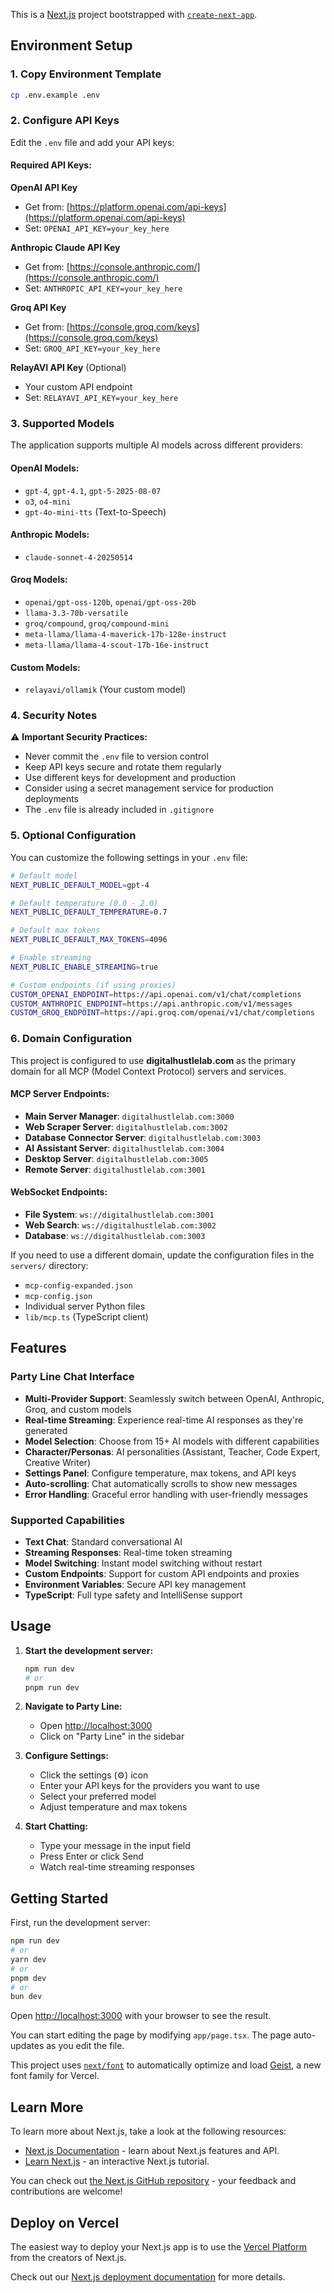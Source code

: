 This is a [Next.js](https://nextjs.org) project bootstrapped with [`create-next-app`](https://nextjs.org/docs/app/api-reference/cli/create-next-app).

## Environment Setup

### 1. Copy Environment Template

```bash
cp .env.example .env
```

### 2. Configure API Keys

Edit the `.env` file and add your API keys:

#### Required API Keys:

**OpenAI API Key**
- Get from: [https://platform.openai.com/api-keys](https://platform.openai.com/api-keys)
- Set: `OPENAI_API_KEY=your_key_here`

**Anthropic Claude API Key**
- Get from: [https://console.anthropic.com/](https://console.anthropic.com/)
- Set: `ANTHROPIC_API_KEY=your_key_here`

**Groq API Key**
- Get from: [https://console.groq.com/keys](https://console.groq.com/keys)
- Set: `GROQ_API_KEY=your_key_here`

**RelayAVI API Key** (Optional)
- Your custom API endpoint
- Set: `RELAYAVI_API_KEY=your_key_here`

### 3. Supported Models

The application supports multiple AI models across different providers:

#### OpenAI Models:
- `gpt-4`, `gpt-4.1`, `gpt-5-2025-08-07`
- `o3`, `o4-mini`
- `gpt-4o-mini-tts` (Text-to-Speech)

#### Anthropic Models:
- `claude-sonnet-4-20250514`

#### Groq Models:
- `openai/gpt-oss-120b`, `openai/gpt-oss-20b`
- `llama-3.3-70b-versatile`
- `groq/compound`, `groq/compound-mini`
- `meta-llama/llama-4-maverick-17b-128e-instruct`
- `meta-llama/llama-4-scout-17b-16e-instruct`

#### Custom Models:
- `relayavi/ollamik` (Your custom model)

### 4. Security Notes

⚠️ **Important Security Practices:**

- Never commit the `.env` file to version control
- Keep API keys secure and rotate them regularly
- Use different keys for development and production
- Consider using a secret management service for production deployments
- The `.env` file is already included in `.gitignore`

### 5. Optional Configuration

You can customize the following settings in your `.env` file:

```bash
# Default model
NEXT_PUBLIC_DEFAULT_MODEL=gpt-4

# Default temperature (0.0 - 2.0)
NEXT_PUBLIC_DEFAULT_TEMPERATURE=0.7

# Default max tokens
NEXT_PUBLIC_DEFAULT_MAX_TOKENS=4096

# Enable streaming
NEXT_PUBLIC_ENABLE_STREAMING=true

# Custom endpoints (if using proxies)
CUSTOM_OPENAI_ENDPOINT=https://api.openai.com/v1/chat/completions
CUSTOM_ANTHROPIC_ENDPOINT=https://api.anthropic.com/v1/messages
CUSTOM_GROQ_ENDPOINT=https://api.groq.com/openai/v1/chat/completions
```

### 6. Domain Configuration

This project is configured to use **digitalhustlelab.com** as the primary domain for all MCP (Model Context Protocol) servers and services.

#### MCP Server Endpoints:
- **Main Server Manager**: `digitalhustlelab.com:3000`
- **Web Scraper Server**: `digitalhustlelab.com:3002`
- **Database Connector Server**: `digitalhustlelab.com:3003`
- **AI Assistant Server**: `digitalhustlelab.com:3004`
- **Desktop Server**: `digitalhustlelab.com:3005`
- **Remote Server**: `digitalhustlelab.com:3001`

#### WebSocket Endpoints:
- **File System**: `ws://digitalhustlelab.com:3001`
- **Web Search**: `ws://digitalhustlelab.com:3002`
- **Database**: `ws://digitalhustlelab.com:3003`

If you need to use a different domain, update the configuration files in the `servers/` directory:
- `mcp-config-expanded.json`
- `mcp-config.json`
- Individual server Python files
- `lib/mcp.ts` (TypeScript client)

## Features

### Party Line Chat Interface
- **Multi-Provider Support**: Seamlessly switch between OpenAI, Anthropic, Groq, and custom models
- **Real-time Streaming**: Experience real-time AI responses as they're generated
- **Model Selection**: Choose from 15+ AI models with different capabilities
- **Character/Personas**: AI personalities (Assistant, Teacher, Code Expert, Creative Writer)
- **Settings Panel**: Configure temperature, max tokens, and API keys
- **Auto-scrolling**: Chat automatically scrolls to show new messages
- **Error Handling**: Graceful error handling with user-friendly messages

### Supported Capabilities
- **Text Chat**: Standard conversational AI
- **Streaming Responses**: Real-time token streaming
- **Model Switching**: Instant model switching without restart
- **Custom Endpoints**: Support for custom API endpoints and proxies
- **Environment Variables**: Secure API key management
- **TypeScript**: Full type safety and IntelliSense support

## Usage

1. **Start the development server:**
   ```bash
   npm run dev
   # or
   pnpm run dev
   ```

2. **Navigate to Party Line:**
   - Open [http://localhost:3000](http://localhost:3000)
   - Click on "Party Line" in the sidebar

3. **Configure Settings:**
   - Click the settings (⚙️) icon
   - Enter your API keys for the providers you want to use
   - Select your preferred model
   - Adjust temperature and max tokens

4. **Start Chatting:**
   - Type your message in the input field
   - Press Enter or click Send
   - Watch real-time streaming responses

## Getting Started

First, run the development server:

```bash
npm run dev
# or
yarn dev
# or
pnpm dev
# or
bun dev
```

Open [http://localhost:3000](http://localhost:3000) with your browser to see the result.

You can start editing the page by modifying `app/page.tsx`. The page auto-updates as you edit the file.

This project uses [`next/font`](https://nextjs.org/docs/app/building-your-application/optimizing/fonts) to automatically optimize and load [Geist](https://vercel.com/font), a new font family for Vercel.

## Learn More

To learn more about Next.js, take a look at the following resources:

- [Next.js Documentation](https://nextjs.org/docs) - learn about Next.js features and API.
- [Learn Next.js](https://nextjs.org/learn) - an interactive Next.js tutorial.

You can check out [the Next.js GitHub repository](https://github.com/vercel/next.js) - your feedback and contributions are welcome!

## Deploy on Vercel

The easiest way to deploy your Next.js app is to use the [Vercel Platform](https://vercel.com/new?utm_medium=default-template&filter=next.js&utm_source=create-next-app&utm_campaign=create-next-app-readme) from the creators of Next.js.

Check out our [Next.js deployment documentation](https://nextjs.org/docs/app/building-your-application/deploying) for more details.
